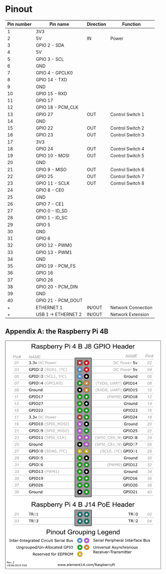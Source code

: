 # Pinout

| Pin number | Pin name            | Direction | Function           |
|------------|---------------------|-----------|--------------------|
| 1          | 3V3                 |           |                    |
| 2          | 5V                  |   IN      |  Power             |
| 3          | GPIO 2 - SDA        |           |                    |
| 4          | 5V                  |           |                    |
| 5          | GPIO 3 - SCL        |           |                    |
| 6          | GND                 |           |                    |
| 7          | GPIO 4 - GPCLK0     |           |                    |
| 8          | GPIO 14 - TXD       |           |                    |
| 9          | GND                 |           |                    |
| 10         | GPIO 15 - RXD       |           |                    |
| 11         | GPIO 17             |           |                    |
| 12         | GPIO 18 - PCM\_CLK  |           |                    |
| 13         | GPIO 27             |    OUT    |  Control Switch 1  |
| 14         | GND                 |           |                    |
| 15         | GPIO 22             |    OUT    |  Control Switch 2  |
| 16         | GPIO 23             |    OUT    |  Control Switch 3  |
| 17         | 3V3                 |           |                    |
| 18         | GPIO 24             |    OUT    |  Control Switch 4  |
| 19         | GPIO 10 - MOSI      |    OUT    |  Control Switch 5  |
| 20         | GND                 |           |                    |
| 21         | GPIO 9 - MISO       |    OUT    |  Control Switch 6  |
| 22         | GPIO 25             |    OUT    |  Control Switch 7  |
| 23         | GPIO 11 - SCLK      |    OUT    |  Control Switch 8  |
| 24         | GPIO 8 - CE0        |           |                    |
| 25         | GND                 |           |                    |
| 26         | GPIO 7 - CE1        |           |                    |
| 27         | GPIO 0 - ID\_SD     |           |                    |
| 28         | GPIO 1 - ID\_SC     |           |                    |
| 29         | GPIO 5              |           |                    |
| 30         | GND                 |           |                    |
| 31         | GPIO 6              |           |                    |
| 32         | GPIO 12 - PWM0      |           |                    |
| 33         | GPIO 13 - PWM1      |           |                    |
| 34         | GND                 |           |                    |
| 35         | GPIO 19 - PCM\_FS   |           |                    |
| 36         | GPIO 16             |           |                    |
| 37         | GPIO 26             |           |                    |
| 38         | GPIO 20 - PCM\_DIN  |           |                    |
| 39         | GND                 |           |                    |
| 40         | GPIO 21 - PCM\_DOUT |           |                    |
| +          | ETHERNET 1          |   IN/OUT  | Network Connection |
| +          | USB 1 -> ETHERNET 2 |   IN/OUT  | Network Extension  |
## Appendix A: the Raspberry Pi 4B

![Raspberry Pi 3B pinout](GPIO-Pinout-Diagram-2.png "Pinout")
